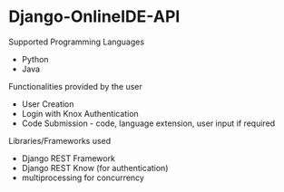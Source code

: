 # Django-OnlineIDE-API

Supported Programming Languages 
- Python
-  Java

Functionalities provided by the user
- User Creation
- Login with Knox Authentication
- Code Submission - code, language extension, user input if required


Libraries/Frameworks used
- Django REST Framework
- Django REST Know (for authentication)
- multiprocessing for concurrency



